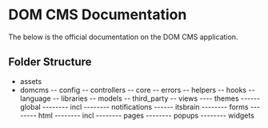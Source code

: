 DOM CMS Documentation
=====================

The below is the official documentation on the DOM CMS application.

Folder Structure
--------------------
- assets
- domcms
-- config
-- controllers
-- core
-- errors
-- helpers
-- hooks
-- language
-- libraries
-- models
-- third_party
-- views
---- themes
------ global
-------- incl
-------- notifications
------ itsbrain
-------- forms
-------- html
-------- incl
-------- pages
-------- popups
-------- widgets